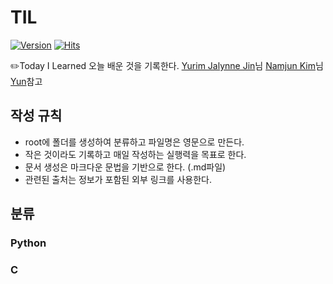 # TIL
[![Version](https://img.shields.io/badge/version-2020.01.03-orange.svg)](./VERSION)
[![Hits](https://hits.seeyoufarm.com/api/count/incr/badge.svg?url=https://github.com/jdaun/TIL)](https://hits.seeyoufarm.com/)

:pencil2:Today I Learned 오늘 배운 것을 기록한다.
[Yurim Jalynne Jin](https://github.com/milooy)님 [Namjun Kim](https://github.com/namjunemy)님 [Yun](https://github.com/cheese10yun)참고  



## 작성 규칙
* root에 폴더를 생성하여 분류하고 파일명은 영문으로 만든다.
* 작은 것이라도 기록하고 매일 작성하는 실행력을 목표로 한다.
* 문서 생성은 마크다운 문법을 기반으로 한다. (.md파일)
* 관련된 출처는 정보가 포함된 외부 링크를 사용한다.


## 분류
### Python
### C
